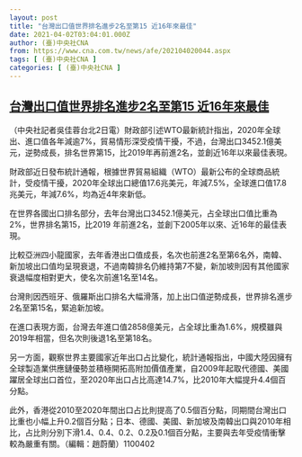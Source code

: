 ```yaml
---
layout: post
title: "台灣出口值世界排名進步2名至第15 近16年來最佳"
date: 2021-04-02T03:04:01.000Z
author: (臺)中央社CNA
from: https://www.cna.com.tw/news/afe/202104020044.aspx
tags: [ (臺)中央社CNA ]
categories: [ (臺)中央社CNA ]
---
```

<!--1617332641000-->
[台灣出口值世界排名進步2名至第15 近16年來最佳](https://www.cna.com.tw/news/afe/202104020044.aspx)
------

<div>
<div></div><div class="paragraph"><p>（中央社記者吳佳蓉台北2日電）財政部引述WTO最新統計指出，2020年全球出、進口值各年減逾7%，貿易情形深受疫情干擾，不過，台灣出口3452.1億美元，逆勢成長，排名世界第15，比2019年再前進2名，並創近16年以來最佳表現。</p><p>財政部近日發布統計通報，根據世界貿易組織（WTO）最新公布的全球商品統計，受疫情干擾，2020年全球出口總值17.6兆美元，年減7.5%，全球進口值17.8 兆美元，年減7.6%，均為近4年來新低。</p><p>在世界各國出口排名部分，去年台灣出口3452.1億美元，占全球出口值比重為2%，世界排名第15，比2019 年前進2名，並創下2005年以來、近16年的最佳表現。</p><p>比較亞洲四小龍國家，去年香港出口值成長，名次也前進2名至第6名外，南韓、新加坡出口值均呈現衰退，不過南韓排名仍維持第7不變，新加坡則因有其他國家衰退幅度相對更大，使名次前進1名至14名。</p><p>台灣則因西班牙、俄羅斯出口排名大幅滑落，加上出口值逆勢成長，世界排名進步2名至第15名，緊追新加坡。</p><p>在進口表現方面，台灣去年進口值2858億美元，占全球比重為1.6%，規模雖與2019年相當，但名次則後退1名至第18名。</p><p>另一方面，觀察世界主要國家近年出口占比變化，統計通報指出，中國大陸因擁有全球製造業供應鏈優勢並積極開拓高附加價值產業，自2009年起取代德國、美國躍居全球出口首位，至2020年出口占比高達14.7%，比2010年大幅提升4.4個百分點。</p><p>此外，香港從2010至2020年間出口占比則提高了0.5個百分點，同期間台灣出口比重也小幅上升0.2個百分點；日本、德國、美國、新加坡及南韓出口與2010年相比，占比則分別下滑1.4、0.4、0.2、0.2及0.1個百分點，主要與去年受疫情衝擊較為嚴重有關。（編輯：趙蔚蘭）1100402</p></div>
</div>
